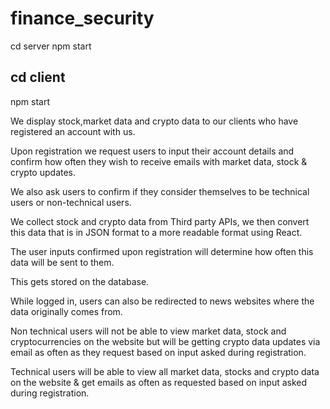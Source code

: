 # finance_security
cd server
npm start

## cd client
npm start

We display stock,market data and crypto data to our clients who have registered an account with us.

Upon registration we request users to input their account details and confirm how often they wish to receive emails with market data, stock & crypto updates.

We also ask users to confirm if they consider themselves to be technical users or non-technical users. 

We collect stock and crypto data from Third party APIs, we then convert this data that is in JSON format to a more readable format using React.

The user inputs confirmed upon registration will determine how often this data will be sent to them.

This gets stored on the database.

While logged in, users can also be redirected to news websites where the data originally comes from.

Non technical users will not be able to view market data, stock and cryptocurrencies on the website but will be getting crypto data updates via email as often as they request based on input asked during registration.

Technical users will be able to view all market data, stocks and crypto data on the website & get emails as often as requested based on input asked during registration.

